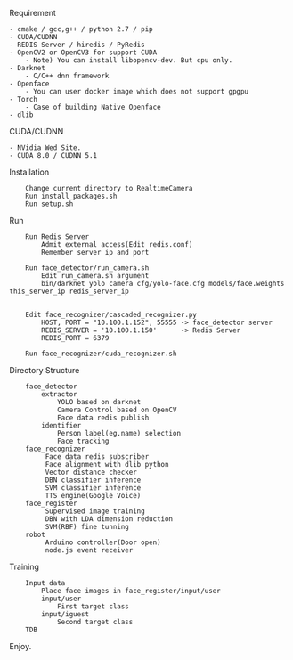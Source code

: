 Requirement

	- cmake / gcc,g++ / python 2.7 / pip
	- CUDA/CUDNN
	- REDIS Server / hiredis / PyRedis 
	- OpenCV2 or OpenCV3 for support CUDA
		- Note) You can install libopencv-dev. But cpu only.
	- Darknet
		- C/C++ dnn framework
	- Openface
		- You can user docker image which does not support gpgpu
	- Torch
		- Case of building Native Openface 
	- dlib

CUDA/CUDNN

    - NVidia Wed Site.
    - CUDA 8.0 / CUDNN 5.1 


Installation

        Change current directory to RealtimeCamera
        Run install_packages.sh
        Run setup.sh

Run

        Run Redis Server
            Admit external access(Edit redis.conf)
            Remember server ip and port
            
        Run face_detector/run_camera.sh
            Edit run_camera.sh argument
            bin/darknet yolo camera cfg/yolo-face.cfg models/face.weights this_server_ip redis_server_ip


        Edit face_recognizer/cascaded_recognizer.py
            HOST, PORT = "10.100.1.152", 55555 -> face_detector server
            REDIS_SERVER = '10.100.1.150'      -> Redis Server
            REDIS_PORT = 6379
            
        Run face_recognizer/cuda_recognizer.sh

Directory Structure

        face_detector
            extractor
                YOLO based on darknet
                Camera Control based on OpenCV
                Face data redis publish
            identifier
                Person label(eg.name) selection
                Face tracking
        face_recognizer
             Face data redis subscriber
             Face alignment with dlib python
             Vector distance checker
             DBN classifier inference
             SVM classifier inference
             TTS engine(Google Voice)
        face_register
             Supervised image training
             DBN with LDA dimension reduction
             SVM(RBF) fine tunning
        robot
             Arduino controller(Door open)
             node.js event receiver
             
Training

        Input data
            Place face images in face_register/input/user
            input/user
                First target class
            input/iguest
                Second target class
        TDB
        
Enjoy.

